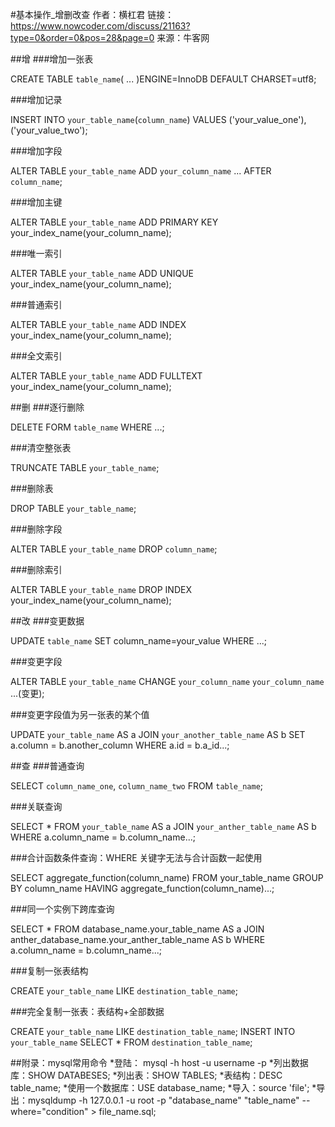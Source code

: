 #基本操作_增删改查
作者：横杠君
链接：https://www.nowcoder.com/discuss/21163?type=0&order=0&pos=28&page=0
来源：牛客网

##增
###增加一张表

CREATE TABLE `table_name`(
...
)ENGINE=InnoDB DEFAULT CHARSET=utf8;


###增加记录

INSERT INTO `your_table_name`(`column_name`)
VALUES
('your_value_one'),
('your_value_two');


###增加字段

ALTER TABLE `your_table_name`
ADD `your_column_name` ...
AFTER `column_name`;


###增加主键

ALTER TABLE `your_table_name`
ADD PRIMARY KEY your_index_name(your_column_name);


###唯一索引

ALTER TABLE `your_table_name`
ADD UNIQUE your_index_name(your_column_name);


###普通索引

ALTER TABLE `your_table_name`
ADD INDEX your_index_name(your_column_name);


###全文索引

ALTER TABLE `your_table_name`
ADD FULLTEXT your_index_name(your_column_name);


##删
###逐行删除

DELETE FORM `table_name`
WHERE ...;

###清空整张表

TRUNCATE TABLE `your_table_name`;


###删除表

DROP TABLE `your_table_name`;


###删除字段

ALTER TABLE `your_table_name`
DROP `column_name`;


###删除索引

ALTER TABLE `your_table_name`
DROP INDEX your_index_name(your_column_name);


##改
###变更数据

UPDATE `table_name`
SET column_name=your_value
WHERE ...;


###变更字段

ALTER TABLE `your_table_name`
CHANGE `your_column_name` `your_column_name` ...(变更);


###变更字段值为另一张表的某个值

UPDATE `your_table_name`
AS a
JOIN `your_another_table_name`
AS b
SET a.column = b.another_column
WHERE a.id = b.a_id...;


##查
###普通查询

SELECT `column_name_one`, `column_name_two`
FROM `table_name`;


###关联查询

SELECT *
FROM `your_table_name`
AS a
JOIN `your_anther_table_name`
AS b
WHERE a.column_name = b.column_name...;


###合计函数条件查询：WHERE 关键字无法与合计函数一起使用

SELECT aggregate_function(column_name)
FROM your_table_name
GROUP BY column_name
HAVING aggregate_function(column_name)...;


###同一个实例下跨库查询

SELECT *
FROM database_name.your_table_name
AS a
JOIN anther_database_name.your_anther_table_name
AS b
WHERE a.column_name = b.column_name...;


###复制一张表结构

CREATE `your_table_name`
LIKE `destination_table_name`;


###完全复制一张表：表结构+全部数据

CREATE `your_table_name`
LIKE `destination_table_name`;
INSERT INTO `your_table_name`
SELECT *
FROM `destination_table_name`;


##附录：mysql常用命令
*登陆： mysql -h host -u username -p
*列出数据库：SHOW DATABESES;
*列出表：SHOW TABLES;
*表结构：DESC table_name;
*使用一个数据库：USE database_name;
*导入：source 'file';
*导出：mysqldump -h 127.0.0.1 -u root -p "database_name" "table_name" --where="condition" > file_name.sql;
